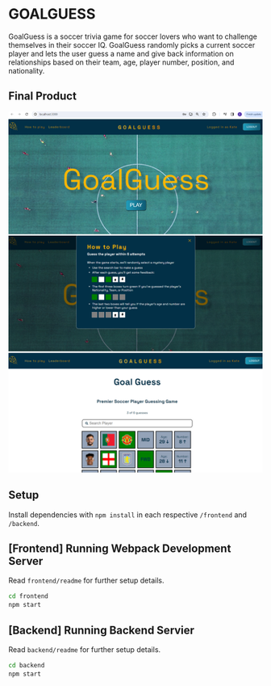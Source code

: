 # GOALGUESS

GoalGuess is a soccer trivia game for soccer lovers who want to challenge themselves in their soccer IQ. GoalGuess randomly picks a current soccer player and lets the user guess a name and give back information on relationships based on their team, age, player number, position, and nationality.

## Final Product

!["Screenshot of Home_page"](https://github.com/EkaterinaEg/GoalGuess_game/blob/main/docs/Homepage.png)
!["Screenshot of How_to_play"](https://github.com/EkaterinaEg/GoalGuess_game/blob/main/docs/Howtoplay.png)
!["Screenshot of Play"](https://github.com/EkaterinaEg/GoalGuess_game/blob/main/docs/Play.png)

## Setup

Install dependencies with `npm install` in each respective `/frontend` and `/backend`.

## [Frontend] Running Webpack Development Server

Read `frontend/readme` for further setup details.

```sh
cd frontend
npm start
```

## [Backend] Running Backend Servier

Read `backend/readme` for further setup details.

```sh
cd backend
npm start
```
